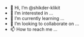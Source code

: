 - 👋 Hi, I’m @shikder-klikit
- 👀 I’m interested in ...
- 🌱 I’m currently learning ...
- 💞️ I’m looking to collaborate on ...
- 📫 How to reach me ...

<!---
shikder-klikit/shikder-klikit is a ✨ special ✨ repository because its `README.md` (this file) appears on your GitHub profile.
You can click the Preview link to take a look at your changes.
--->
